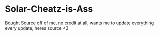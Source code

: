 # Solar-Cheatz-is-Ass
Bought Source off of me, no credit at all, wants me to update everything every update, heres source &lt;3
